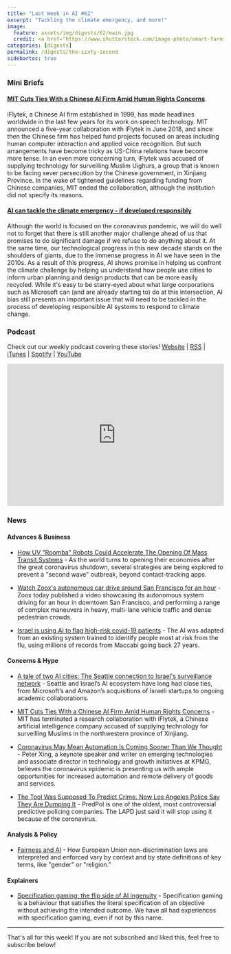 ```yaml
---
title: "Last Week in AI #62"
excerpt: "Tackling the climate emergency, and more!"
image:
  feature: assets/img/digests/62/main.jpg
  credit: <a href="https://www.shutterstock.com/image-photo/smart-farming-iot-futuristic-agriculture-concept-1129777829"> William Potter / Shutterstock </a>
categories: [digests]
permalink: /digests/the-sixty-second
sidebartoc: true
---
```


### Mini Briefs

#### [MIT Cuts Ties With a Chinese AI Firm Amid Human Rights Concerns](https://www.wired.com/story/mit-cuts-ties-chinese-ai-firm-human-rights/)

iFlytek, a Chinese AI firm established in 1999, has made headlines worldwide in the last few years for its work on speech technology. MIT announced a five-year collaboration with iFlytek in June 2018, and since then the Chinese firm has helped fund projects focused on areas including human computer interaction and applied voice recognition. But such arrangements have become tricky as US-China relations have become more tense. In an even more concerning turn, iFlytek was accused of supplying technology for surveilling Muslim Uighurs, a group that is known to be facing sever persecution by the Chinese government, in Xinjiang Province. In the wake of tightened guidelines regarding funding from Chinese companies, MIT ended the collaboration, although the institution did not specify its reasons. 


#### [AI can tackle the climate emergency - if developed responsibly](https://theconversation.com/ai-can-tackle-the-climate-emergency-if-developed-responsibly-132908)

Although the world is focused on the coronavirus pandemic, we will do well not to forget that there is still another major challenge ahead of us that promises to do significant damage if we refuse to do anything about it. At the same time, our technological progress in this new decade stands on the shoulders of giants, due to the immense progress in AI we have seen in the 2010s. As a result of this progress, AI shows promise in helping us confront the climate challenge by helping us understand how people use cities to inform urban planning and design products that can be more easily recycled. While it's easy to be starry-eyed about what large corporations such as Microsoft can (and are already starting to) do at this intersection, AI bias still presents an important issue that will need to be tackled in the process of developing responsible AI systems to respond to climate change.


### Podcast

Check out our weekly podcast covering these stories!
[Website](https://aitalk.podbean.com) \|
[RSS](https://feed.podbean.com/aitalk/feed.xml) \|
[iTunes](https://podcasts.apple.com/us/podcast/lets-talk-ai/id1502782720) \|
[Spotify](https://open.spotify.com/show/17HiNdxcoKJLLNibIAyUch) \|
[YouTube](https://www.youtube.com/channel/UCKARTq-t5SPMzwtft8FWwnA)
<iframe title="Let's Talk AI" id="multi_iframe" class="podcast_embed"
 src="https://www.podbean.com/media/player/multi?playlist=http%3A%2F%2Fplaylist.podbean.com%2F7703921%2Fplaylist_multi.xml&vjs=1&kdsowie31j4k1jlf913=4975ccdd28d39e38bf5a1ccaf0c6ca4337fa996b&size=430&skin=9&episode_list_bg=%23ffffff&bg_left=%23000000&bg_mid=%230c5056&bg_right=%232a1844&podcast_title_color=%23c4c4c4&episode_title_color=%23ffffff&auto=0&share=1&fonts=Helvetica&download=0&rtl=0&show_playlist_recent_number=10&pbad=1"
 scrolling="yes" allowfullscreen="" width="100%" height="330" frameborder="0"></iframe>

### News
#### Advances & Business

* [How UV "Roomba" Robots Could Accelerate The Opening Of Mass Transit Systems](https://www.forbes.com/sites/nishandegnarain/2020/04/17/how-uv-roomba-robots-could-accelerate-the-opening-of-mass-transit-systems/) - As the world turns to opening their economies after the great coronavirus shutdown, several strategies are being explored to prevent a "second wave" outbreak, beyond contact-tracking apps.

* [Watch Zoox's autonomous car drive around San Francisco for an hour](https://venturebeat.com/2020/04/17/watch-zooxs-autonomous-car-drive-around-san-francisco-for-an-hour/) - Zoox today published a video showcasing its autonomous system driving for an hour in downtown San Francisco, and performing a range of complex maneuvers in heavy, multi-lane vehicle traffic and dense pedestrian crowds.

* [Israel is using AI to flag high-risk covid-19 patients](https://www.technologyreview.com/2020/04/24/1000543/israel-ai-prediction-medical-testing-data-high-risk-covid-19-patients/) - The AI was adapted from an existing system trained to identify people most at risk from the flu, using millions of records from Maccabi going back 27 years.

#### Concerns & Hype

* [A tale of two AI cities: The Seattle connection to Israel's surveillance network](https://www.seattletimes.com/business/technology/washington-state-tech-giants-share-strong-links-with-israeli-ai-startups-fueling-global-surveillance-networks-but-also-raising-ethical-concerns/#Echobox=1587226512) - Seattle and Israel’s AI ecosystem have long had close ties, from Microsoft’s and Amazon’s acquisitions of Israeli startups to ongoing academic collaborations.

* [MIT Cuts Ties With a Chinese AI Firm Amid Human Rights Concerns](https://www.wired.com/story/mit-cuts-ties-chinese-ai-firm-human-rights/) - MIT has terminated a research collaboration with iFlytek, a Chinese artificial intelligence company accused of supplying technology for surveilling Muslims in the northwestern province of Xinjiang.

* [Coronavirus May Mean Automation Is Coming Sooner Than We Thought](https://liwaiwai.com/2020/04/21/coronavirus-may-mean-automation-is-coming-sooner-than-we-thought/) - Peter Xing, a keynote speaker and writer on emerging technologies and associate director in technology and growth initiatives at KPMG, believes the coronavirus epidemic is presenting us with ample opportunities for increased automation and remote delivery of goods and services.

* [The Tool Was Supposed To Predict Crime. Now Los Angeles Police Say They Are Dumping It](https://www.buzzfeednews.com/article/carolinehaskins1/los-angeles-police-department-dumping-predpol-predictive) - PredPol is one of the oldest, most controversial predictive policing companies. The LAPD just said it will stop using it because of the coronavirus.

#### Analysis & Policy

* [Fairness and AI](https://medium.com/berkman-klein-center/fairness-and-ai-c5596faddd20) - How European Union non-discrimination laws are interpreted and enforced vary by context and by state definitions of key terms, like "gender" or "religion."

#### Explainers

* [Specification gaming: the flip side of AI ingenuity](https://deepmind.com/blog/article/Specification-gaming-the-flip-side-of-AI-ingenuity) - Specification gaming is a behaviour that satisfies the literal specification of an objective without achieving the intended outcome. We have all had experiences with specification gaming, even if not by this name.

<hr>

That's all for this week! If you are not subscribed and liked this, feel free to subscribe below!
